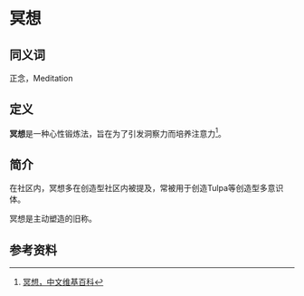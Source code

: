 # 冥想

## 同义词

正念，Meditation

## 定义

**冥想**是一种心性锻炼法，旨在为了引发洞察力而培养注意力[^1]。

## 简介

在社区内，冥想多在创造型社区内被提及，常被用于创造Tulpa等创造型多意识体。

冥想是主动塑造的旧称。

## 参考资料

[^1]: [冥想，中文维基百科](https://zh.wikipedia.org/wiki/%E5%86%A5%E6%83%B3)
